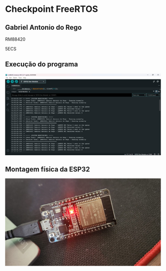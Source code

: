 # Checkpoint FreeRTOS

## Gabriel Antonio do Rego
RM88420 

5ECS

## Execução do programa
![Execução do programa](imgs/exec.jpg)

## Montagem física da ESP32
![Montagem física](imgs/build.jpg)